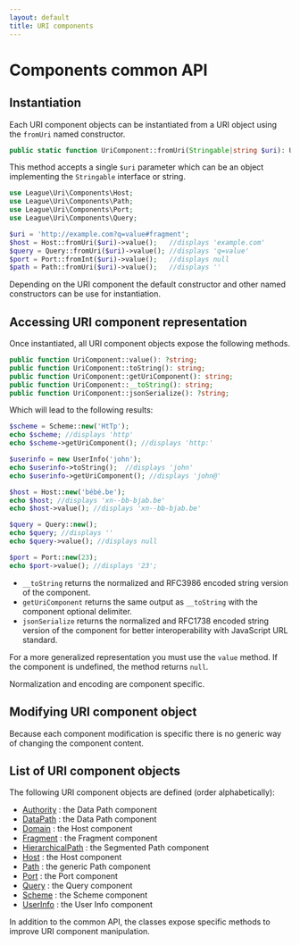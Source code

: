 ```yaml
---
layout: default
title: URI components
---
```


Components common API
=======

## Instantiation

Each URI component objects can be instantiated from a URI object using the `fromUri` named constructor.

~~~php
public static function UriComponent::fromUri(Stringable|string $uri): UriComponentInterface;
~~~

This method accepts a single `$uri` parameter which can be an object implementing the `Stringable` interface
or  string.

~~~php
use League\Uri\Components\Host;
use League\Uri\Components\Path;
use League\Uri\Components\Port;
use League\Uri\Components\Query;

$uri = 'http://example.com?q=value#fragment';
$host = Host::fromUri($uri)->value();   //displays 'example.com'
$query = Query::fromUri($uri)->value(); //displays 'q=value'
$port = Port::fromInt($uri)->value();   //displays null
$path = Path::fromUri($uri)->value();   //displays ''
~~~

<p class="message-info">Depending on the URI component the default constructor and other named constructors can be use for instantiation.</p> 

## Accessing URI component representation

Once instantiated, all URI component objects expose the following methods.

~~~php
public function UriComponent::value(): ?string;
public function UriComponent::toString(): string;
public function UriComponent::getUriComponent(): string;
public function UriComponent::__toString(): string;
public function UriComponent::jsonSerialize(): ?string;
~~~

Which will lead to the following results:

~~~php
$scheme = Scheme::new('HtTp');
echo $scheme; //displays 'http'
echo $scheme->getUriComponent(); //displays 'http:'

$userinfo = new UserInfo('john');
echo $userinfo->toString();  //displays 'john'
echo $userinfo->getUriComponent(); //displays 'john@'

$host = Host::new('bébé.be');
echo $host; //displays 'xn--bb-bjab.be'
echo $host->value(); //displays 'xn--bb-bjab.be'

$query = Query::new();
echo $query; //displays ''
echo $query->value(); //displays null

$port = Port::new(23);
echo $port->value(); //displays '23';
~~~

- `__toString` returns the normalized and RFC3986 encoded string version of the component.
- `getUriComponent` returns the same output as `__toString` with the component optional delimiter.
- `jsonSerialize` returns the normalized and RFC1738 encoded string version of the component for better interoperability with JavaScript URL standard.

<p class="message-info">For a more generalized representation you must use the <code>value</code> method. If the component is undefined, the method returns <code>null</code>.</p>
<p class="message-notice">Normalization and encoding are component specific.</p>

## Modifying URI component object

Because each component modification is specific there is no generic way of changing the component content.

List of URI component objects
--------

The following URI component objects are defined (order alphabetically):

- [Authority](/components/7.0/authority/) : the Data Path component
- [DataPath](/components/7.0/path/data/) : the Data Path component
- [Domain](/components/7.0/host/domain/) : the Host component
- [Fragment](/components/7.0/fragment/) : the Fragment component
- [HierarchicalPath](/components/7.0/path/segmented/) : the Segmented Path component
- [Host](/components/7.0/host/) : the Host component
- [Path](/components/7.0/path/) : the generic Path component
- [Port](/components/7.0/port/) : the Port component
- [Query](/components/7.0/query/) : the Query component
- [Scheme](/components/7.0/scheme/) : the Scheme component
- [UserInfo](/components/7.0/userinfo/) : the User Info component

<p class="message-info">In addition to the common API, the classes expose specific methods to improve URI component manipulation.</p>
